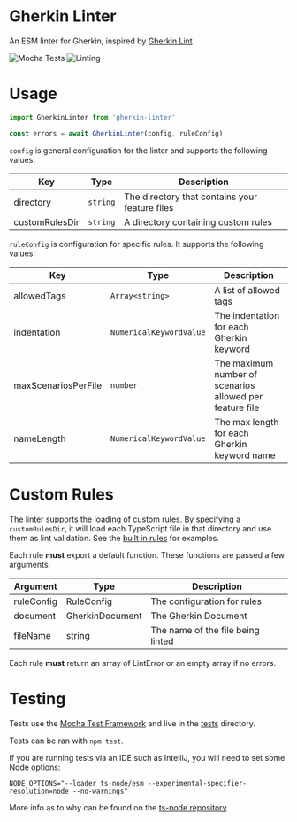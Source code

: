# Gherkin Linter

An ESM linter for Gherkin, inspired by [Gherkin Lint](https://github.com/gherkin-lint/gherkin-lint)

![Mocha Tests](https://github.com/cjmarkham/gherkin-lint/actions/workflows/tests.yml/badge.svg)
![Linting](https://github.com/cjmarkham/gherkin-lint/actions/workflows/linting.yml/badge.svg)

# Usage

```typescript
import GherkinLinter from 'gherkin-linter'

const errors = await GherkinLinter(config, ruleConfig)
```

`config` is general configuration for the linter and supports the following values:

| Key            | Type     | Description                                    |
|----------------|----------|------------------------------------------------|
| directory      | `string` | The directory that contains your feature files |
| customRulesDir | `string` | A directory containing custom rules            |

`ruleConfig` is configuration for specific rules. It supports the following values:

| Key                 | Type                    | Description                                              |
|---------------------|-------------------------|----------------------------------------------------------|
| allowedTags         | `Array<string>`         | A list of allowed tags                                   |
| indentation         | `NumericalKeywordValue` | The indentation for each Gherkin keyword                 |
| maxScenariosPerFile | `number`                | The maximum number of scenarios allowed per feature file |
| nameLength          | `NumericalKeywordValue` | The max length for each Gherkin keyword name             |

# Custom Rules

The linter supports the loading of custom rules. By specifying a `customRulesDir`, it will load each
TypeScript file in that directory and use them as lint validation. See the [built in rules](./src/rules) for examples.

Each rule **must** export a default function. These functions are passed a few arguments:

| Argument   | Type            | Description                       |
|------------|-----------------|-----------------------------------|
| ruleConfig | RuleConfig      | The configuration for rules       |
| document   | GherkinDocument | The Gherkin Document              |
| fileName   | string          | The name of the file being linted |

Each rule **must** return an array of LintError or an empty array if no errors.

# Testing

Tests use the [Mocha Test Framework](https://mochajs.org/) and live in the [tests](./tests) directory.

Tests can be ran with `npm test`.

If you are running tests via an IDE such as IntelliJ, you will need to set some Node options:

```shell
NODE_OPTIONS="--loader ts-node/esm --experimental-specifier-resolution=node --no-warnings"
```

More info as to why can be found on the [ts-node repository](https://github.com/TypeStrong/ts-node/issues/1007)
